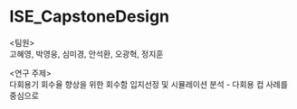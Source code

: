 # ISE_CapstoneDesign

<팀원><br>
고혜영, 박영웅, 심미경, 안석환, 오광혁, 정지훈

<연구 주제><br>
다회용기 회수율 향상을 위한 회수함 입지선정 및 시뮬레이션 분석 - 다회용 컵 사례를 중심으로